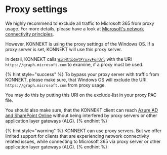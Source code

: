 # Proxy settings

We highly recommend to exclude all traffic to Microsoft 365 from proxy usage. For more details, please have a look at [Microsoft's network connectivity principles](https://docs.microsoft.com/en-us/microsoft-365/enterprise/microsoft-365-network-connectivity-principles?view=o365-worldwide).

However, KONNEKT is using the proxy settings of the Windows OS. If a proxy server is set, KONNEKT will use this proxy server.

In detail, KONNEKT calls [`WinHttpGetProxyForUrl`](https://docs.microsoft.com/en-us/windows/win32/api/winhttp/nf-winhttp-winhttpgetproxyforurl) with the URI `https://graph.microsoft.com` to examine, if a proxy must be used.

{% hint style="success" %}
To bypass your proxy server with traffic from KONNEKT, please make sure, that Windows OS will exclude the URI `https://graph.microsoft.com` from proxy usage.

You may do this by putting this URI on the exclude-list in your proxy PAC file.

You should also make sure, that the KONNEKT client can reach [Azure AD and SharePoint Online](https://docs.microsoft.com/en-us/microsoft-365/enterprise/urls-and-ip-address-ranges?view=o365-worldwide) without being interfered by proxy servers or other application layer gateways (ALG).
{% endhint %}

{% hint style="warning" %}
KONNEKT can use proxy servers. But we offer limited support for clients that are experiencing network connectivity related issues, while connecting to Microsoft 365 via proxy server or other application layer gateways (ALG).
{% endhint %}
